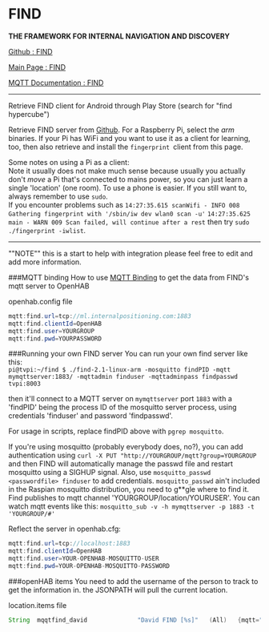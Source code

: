 # FIND
**THE FRAMEWORK FOR INTERNAL NAVIGATION AND DISCOVERY**

[Github : FIND](https://github.com/schollz/find)

[Main Page : FIND](https://www.internalpositioning.com/)

[MQTT Documentation : FIND](https://doc.internalpositioning.com/mqtt/)

***
Retrieve FIND client for Android through Play Store (search for "find hypercube")

Retrieve FIND server from [Github](https://github.com/schollz/find/releases).
For a Raspberry Pi, select the _arm_ binaries.
If your Pi has WiFi and you want to use it as a client for learning, too, then also retrieve and install the `fingerprint `client from this page.

Some notes on using a Pi as a client:<br>
Note it usually does not make much sense because usually you actually don't _move_ a Pi that's connected to mains power,
so you can just learn a single 'location' (one room). To use a phone is easier.
If you still want to, always remember to use `sudo`.<br>
If you encounter problems such as
`14:27:35.615 scanWifi - INFO 008 Gathering fingerprint with '/sbin/iw dev wlan0 scan -u'`
`14:27:35.625 main - WARN 009 Scan failed, will continue after a rest`
then try  `sudo ./fingerprint -iwlist`.

***

""NOTE"" this is a start to help with integration please feel free to edit and add more information.

###MQTT binding
How to use [MQTT Binding](https://github.com/openhab/openhab/wiki/MQTT-Binding) to get the data from FIND's mqtt server to OpenHAB


openhab.config file
```java
mqtt:find.url=tcp://ml.internalpositioning.com:1883
mqtt:find.clientId=OpenHAB
mqtt:find.user=YOURGROUP
mqtt:find.pwd=YOURPASSWORD
```

###Running your own FIND server
You can run your own find server like this:<br>
`pi@tvpi:~/find $ ./find-2.1-linux-arm -mosquitto findPID -mqtt mymqttserver:1883/ -mqttadmin finduser -mqttadminpass findpasswd tvpi:8003`

then it'll connect to a MQTT server on `mymqttserver` port `1883` with a 'findPID' being the process ID of the mosquitto server process, using credentials 'finduser' and password 'findpasswd'.

For usage in scripts, replace findPID above with ```pgrep mosquitto```.

If you're using mosquitto (probably everybody does, no?), you can add authentication using `curl -X PUT "http://YOURGROUP/mqtt?group=YOURGROUP` and then FIND will automatically manage the passwd file and restart mosquitto using a SIGHUP signal. Also, use `mosquitto_passwd <passwordfile> finduser` to add credentials. `mosquitto_passwd` ain't included in the Raspian mosquitto distribution, you need to g**gle where to find it.
Find publishes to mqtt channel 'YOURGROUP/location/YOURUSER'.
You can watch mqtt events like this: `mosquitto_sub -v -h mymqttserver -p 1883 -t 'YOURGROUP/#'`

Reflect the server in openhab.cfg:
```java
mqtt:find.url=tcp://localhost:1883
mqtt:find.clientId=OpenHAB
mqtt:find.user=YOUR-OPENHAB-MOSQUITTO-USER
mqtt:find.pwd=YOUR-OPENHAB-MOSQUITTO-PASSWORD
```

###openHAB items
You need to add the username of the person to track to get the information in.
the JSONPATH will pull the current location.


location.items file
```java
String	mqqtfind_david				"David FIND [%s]"	(All)	{mqtt="<[find:YOURGROUP/location/USERNAME:state:JSONPATH($.location)]"}
```

